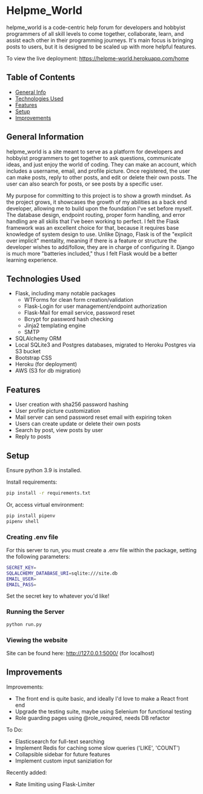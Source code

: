 # Helpme_World
helpme_world is a code-centric help forum for developers and hobbyist programmers of all skill levels to come together, collaborate, learn, and assist each other in their programming journeys. It's main focus is bringing posts to users, but it is designed to be scaled up with more helpful features.

To view the live deployment: https://helpme-world.herokuapp.com/home


## Table of Contents
* [General Info](#general-information)
* [Technologies Used](#technologies-used)
* [Features](#features)
* [Setup](#setup)
* [Improvements](#improvements)


## General Information
helpme_world is a site meant to serve as a platform for developers and hobbyist programmers to get together to ask questions, communicate ideas, and just enjoy the world of coding. They can make an account, which includes a username, email, and profile picture. Once registered, the user can make posts, reply to other posts, and edit or delete their own posts. The user can also search for posts, or see posts by a specific user.

My purpose for committing to this project is to show a growth mindset. As the project grows, it showcases the growth of my abilities as a back end developer, allowing me to build upon the foundation I've set before myself. The database design, endpoint routing, proper form handling, and error handling are all skills that I've been working to perfect. I felt the Flask framework was an excellent choice for that, because it requires base knowledge of system design to use. Unlike Djnago, Flask is of the "explicit over implicit" mentality, meaning if there is a feature or structure the developer wishes to add/follow, they are in charge of configuring it. Django is much more "batteries included," thus I felt Flask would be a better learning experience.


## Technologies Used
- Flask, including many notable packages
    - WTForms for clean form creation/validation
    - Flask-Login for user management/endpoint authorization
    - Flask-Mail for email service, password reset
    - Bcrypt for password hash checking
    - Jinja2 templating engine
    - SMTP
- SQLAlchemy ORM
- Local SQLite3 and Postgres databases, migrated to Heroku Postgres via S3 bucket
- Bootstrap CSS
- Heroku (for deployment)
- AWS (S3 for db migration)


## Features
- User creation with sha256 password hashing
- User profile picture customization
- Mail server can send password reset email with expiring token
- Users can create update or delete their own posts
- Search by post, view posts by user
- Reply to posts


## Setup
Ensure python 3.9 is installed.

Install requirements:
```bash
pip install -r requirements.txt
```

Or, access virtual environment:
```bash
pip install pipenv
pipenv shell
```

### Creating .env file
For this server to run, you must create a .env file within the package, setting the following parameters:
```bash
SECRET_KEY=
SQLALCHEMY_DATABASE_URI=sqlite:///site.db
EMAIL_USER=
EMAIL_PASS=
```
Set the secret key to whatever you'd like!

### Running the Server

```bash
python run.py
```

### Viewing the website
Site can be found here: http://127.0.0.1:5000/
(for localhost)



## Improvements

Improvements:
- The front end is quite basic, and ideally I'd love to make a React front end
- Upgrade the testing suite, maybe using Selenium for functional testing
- Role guarding pages using @role_required, needs DB refactor

To Do:
- Elasticsearch for full-text searching
- Implement Redis for caching some slow queries ('LIKE', 'COUNT')
- Collapsible sidebar for future features
- Implement custom input saniziation for 

Recently added:
- Rate limiting using Flask-Limiter